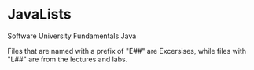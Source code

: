 # JavaLists
Software University Fundamentals Java 

Files that are named with a prefix of "E##" are Excersises, while files with "L##" are from the lectures and labs.
